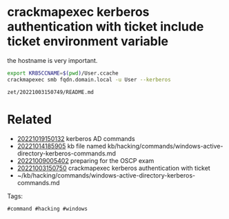 # crackmapexec kerberos authentication with ticket include ticket environment variable
the hostname is very important.
```bash
export KRB5CCNAME=$(pwd)/User.ccache
crackmapexec smb fqdn.domain.local -u User --kerberos
```

` zet/20221003150749/README.md `

# Related

- [20221019150132](/zet/20221019150132/README.md) kerberos AD commands
- [20221014185905](/zet/20221014185905/README.md) kb file named kb/hacking/commands/windows-active-directory-kerberos-commands.md
- [20221009005402](/zet/20221009005402/README.md) preparing for the OSCP exam
- [20221003150750](/zet/20221003150750/README.md) crackmapexec kerberos authentication with ticket
- ~/kb/hacking/commands/windows-active-directory-kerberos-commands.md

Tags:

    #command #hacking #windows
